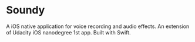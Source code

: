 # Soundy
A iOS native application for voice recording and audio effects. An extension of Udacity iOS nanodegree 1st app. Built with Swift.
